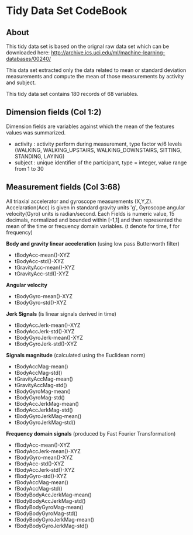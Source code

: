 Tidy Data Set CodeBook
=====================
About
-----
This tidy data set is based on the orignal raw data set which can be downloaded here:
http://archive.ics.uci.edu/ml/machine-learning-databases/00240/

This data set extracted only the data related to mean or standard deviation measurements and compute the mean of those measurements by activity and subject. 

This tidy data set contains 180 records of 68 variables.

Dimension fields (Col 1:2)
--------------------------
Dimension fields are variables against which the mean of the features values was summarized.
- activity : activity perform during measurement, type factor w/6 levels (WALKING, WALKING_UPSTAIRS,  WALKING_DOWNSTAIRS, SITTING, STANDING, LAYING)
- subject : unique identifier of the participant, type = integer, value range from 1 to 30

Measurement fields (Col 3:68)
-----------------------------
All triaxial accelerator and gyroscope measurements (X,Y,Z). 
Accelaration(Acc) is given in standard gravity units 'g', Gyroscope angular velocity(Gyro) units is radian/second.
Each Fields is numeric value, 15 decimals, normalized and bounded within [-1,1] and then represented the mean of the time or frequency domain variables. (t denote for time, f for frequency)

<b>Body and gravity linear acceleration</b> (using low pass Butterworth filter)
- tBodyAcc-mean()-XYZ 
- tBodyAcc-std()-XYZ 
- tGravityAcc-mean()-XYZ
- tGravityAcc-std()-XYZ

<b>Angular velocity</b>
- tBodyGyro-mean()-XYZ
- tBodyGyro-std()-XYZ

<b>Jerk Signals</b> (is linear signals derived in time)
- tBodyAccJerk-mean()-XYZ
- tBodyAccJerk-std()-XYZ
- tBodyGyroJerk-mean()-XYZ
- tBodyGyroJerk-std()-XYZ


<b>Signals magnitude</b>  (calculated using the Euclidean norm)
- tBodyAccMag-mean()
- tBodyAccMag-std()
- tGravityAccMag-mean()
- tGravityAccMag-std()
- tBodyGyroMag-mean()
- tBodyGyroMag-std()
- tBodyAccJerkMag-mean()
- tBodyAccJerkMag-std()
- tBodyGyroJerkMag-mean()
- tBodyGyroJerkMag-std()

<b>Frequency domain signals</b>  (produced by Fast Fourier Transformation)
- fBodyAcc-mean()-XYZ
- fBodyAccJerk-mean()-XYZ
- fBodyGyro-mean()-XYZ
- fBodyAcc-std()-XYZ
- fBodyAccJerk-std()-XYZ
- fBodyGyro-std()-XYZ
- fBodyAccMag-mean()
- fBodyAccMag-std()
- fBodyBodyAccJerkMag-mean()
- fBodyBodyAccJerkMag-std()
- fBodyBodyGyroMag-mean()
- fBodyBodyGyroMag-std()
- fBodyBodyGyroJerkMag-mean()
- fBodyBodyGyroJerkMag-std()

